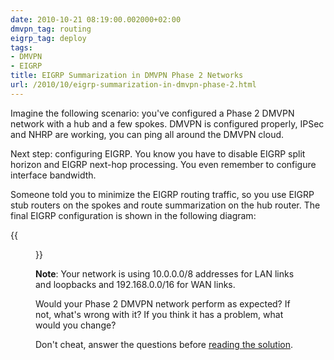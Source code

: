 ```yaml
---
date: 2010-10-21 08:19:00.002000+02:00
dmvpn_tag: routing
eigrp_tag: deploy
tags:
- DMVPN
- EIGRP
title: EIGRP Summarization in DMVPN Phase 2 Networks
url: /2010/10/eigrp-summarization-in-dmvpn-phase-2.html
---
```

Imagine the following scenario: you've configured a Phase 2 DMVPN network with a hub and a few spokes. DMVPN is configured properly, IPSec and NHRP are working, you can ping all around the DMVPN cloud.

Next step: configuring EIGRP. You know you have to disable EIGRP split horizon and EIGRP next-hop processing. You even remember to configure interface bandwidth.

Someone told you to minimize the EIGRP routing traffic, so you use EIGRP stub routers on the spokes and route summarization on the hub router. The final EIGRP configuration is shown in the following diagram:
<!--more-->
{{<figure src="/2010/10/s1600-eigrpsum.png">}}

**Note**: Your network is using 10.0.0.0/8 addresses for LAN links and loopbacks and 192.168.0.0/16 for WAN links.

Would your Phase 2 DMVPN network perform as expected? If not, what's wrong with it? If you think it has a problem, what would you change?

Don't cheat, answer the questions before [reading the solution](https://blog.ipspace.net/2010/10/solution-eigrp-summarization-breaks.html).
